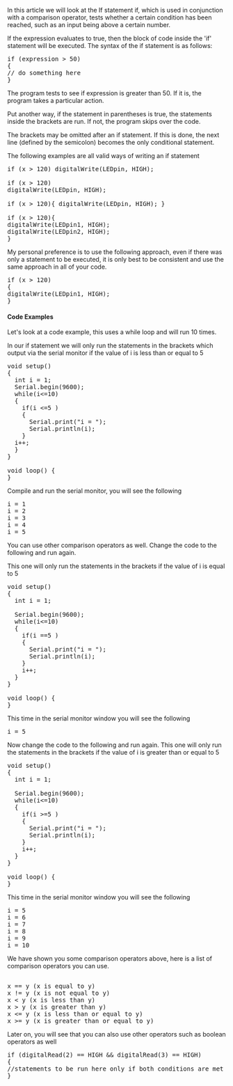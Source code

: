 In this article we will look at the If statement if, which is used in conjunction with a comparison operator, tests whether a certain condition has been reached, such as an input being above a certain number. 

If the expression evaluates to true, then the block of code inside the 'if' statement will be executed. The syntax of the if statement is as follows:

<pre>
if (expression > 50)
{
// do something here
}
</pre>

The program tests to see if expression is greater than 50. If it is, the program takes a particular action. 

Put another way, if the statement in parentheses is true, the statements inside the brackets are run. If not, the program skips over the code. 

The brackets may be omitted after an if statement. If this is done, the next line (defined by the semicolon) becomes the only conditional statement. 

The following examples are all valid ways of writing an if statement  

<pre>
if (x > 120) digitalWrite(LEDpin, HIGH);

if (x > 120)
digitalWrite(LEDpin, HIGH);

if (x > 120){ digitalWrite(LEDpin, HIGH); }

if (x > 120){
digitalWrite(LEDpin1, HIGH);
digitalWrite(LEDpin2, HIGH);
}
</pre>

My personal preference is to use the following approach, even if there was only a statement to be executed, it is only best to be consistent and use the same approach in all of your code.

<pre>
if (x > 120)
{
digitalWrite(LEDpin1, HIGH);
}
</pre>

#### **Code Examples**

Let's look at a code example, this uses a while loop and will run 10 times. 

In our if statement we will only run the statements in the brackets which output via the serial monitor if the value of i is less than or equal to 5

<pre>
void setup()
{
  int i = 1;
  Serial.begin(9600);
  while(i<=10)
  {
    if(i <=5 )
    {
      Serial.print("i = ");
      Serial.println(i);
    }
  i++;
  }
}

void loop() {
}
</pre>

Compile and run the serial monitor, you will see the following

<pre>
i = 1
i = 2
i = 3
i = 4
i = 5
</pre>

You can use other comparison operators as well. Change the code to the following and run again. 

This one will only run the statements in the brackets if the value of i is equal to 5  

<pre>
void setup()
{
  int i = 1;

  Serial.begin(9600);
  while(i<=10)
  {
    if(i ==5 )
    {
      Serial.print("i = ");
      Serial.println(i);
    }
    i++;
  }
}

void loop() {
}
</pre>

This time in the serial monitor window you will see the following

<pre>
i = 5
</pre>

Now change the code to the following and run again. This one will only run the statements in the brackets if the value of i is greater than or equal to 5  

<pre>
void setup()
{
  int i = 1;

  Serial.begin(9600);
  while(i<=10)
  {
    if(i >=5 )
    {
      Serial.print("i = ");
      Serial.println(i);
    }
    i++;
  }
}

void loop() {
}
</pre>

This time in the serial monitor window you will see the following

<pre>
i = 5
i = 6
i = 7
i = 8
i = 9
i = 10
</pre>

We have shown you some comparison operators above, here is a list of comparison operators you can use.
<pre>

x == y (x is equal to y)
x != y (x is not equal to y)
x < y (x is less than y)
x > y (x is greater than y)
x <= y (x is less than or equal to y)
x >= y (x is greater than or equal to y)
</pre>

Later on, you will see that you can also use other operators such as boolean operators as well

<pre>
if (digitalRead(2) == HIGH && digitalRead(3) == HIGH)
{
//statements to be run here only if both conditions are met
}
</pre>
